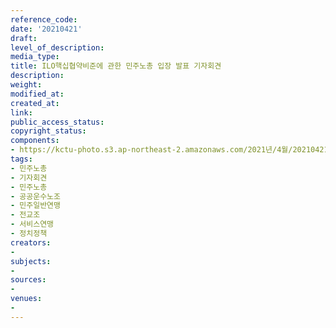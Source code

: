 ```yaml
---
reference_code: 
date: '20210421'
draft: 
level_of_description: 
media_type: 
title: ILO핵십협약비준에 관한 민주노총 입장 발표 기자회견
description: 
weight: 
modified_at: 
created_at: 
link: 
public_access_status: 
copyright_status: 
components:
- https://kctu-photo.s3.ap-northeast-2.amazonaws.com/2021년/4월/20210421-ILO핵십협약비준에+관한+민주노총+입장+발표+기자회견_민주노총_기자회견_민주노총_공공운수노조_민주일반연맹_전교조_서비스연맹_정치정책/_5D47112.jpg
tags:
- 민주노총
- 기자회견
- 민주노총
- 공공운수노조
- 민주일반연맹
- 전교조
- 서비스연맹
- 정치정책
creators:
- 
subjects:
- 
sources:
- 
venues:
- 
---
```

